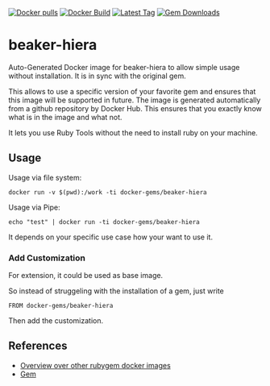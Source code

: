 [![Docker pulls](https://img.shields.io/docker/pulls/rubygem/beaker-hiera.svg)](https://hub.docker.com/r/rubygem/beaker-hiera/)
[![Docker Build](https://img.shields.io/docker/automated/rubygem/beaker-hiera.svg)](https://hub.docker.com/r/rubygem/beaker-hiera/)
[![Latest Tag](https://img.shields.io/github/tag/docker-rubygem/beaker-hiera.svg)](https://hub.docker.com/r/rubygem/beaker-hiera/)
[![Gem Downloads](https://img.shields.io/gem/dt/beaker-hiera.svg)](https://rubygems.org/gems/beaker-hiera/)
# beaker-hiera

Auto-Generated Docker image for beaker-hiera to allow simple usage without installation.
It is in sync with the original gem.

This allows to use a specific version of your favorite gem and ensures that this image will be supported in future.
The image is generated automatically from a github repository by Docker Hub.
This ensures that you exactly know what is in the image and what not.

It lets you use Ruby Tools without the need to install ruby on your machine.

## Usage

Usage via file system:

`docker run -v $(pwd):/work -ti docker-gems/beaker-hiera`

Usage via Pipe:

`echo "test" | docker run -ti docker-gems/beaker-hiera`

It depends on your specific use case how your want to use it.

### Add Customization

For extension, it could be used as base image.

So instead of struggeling with the installation of a gem, just write

`FROM docker-gems/beaker-hiera`

Then add the customization.

## References

 - [Overview over other rubygem docker images](https://github.com/thinkbot/docker-rubygem)
 - [Gem](https://rubygems.org/gems/beaker-hiera/)
